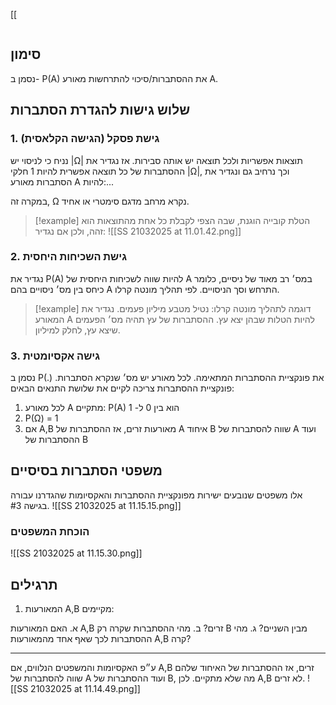 [[
```table-of-contents
```

## סימון
נסמן ב- P(A) את ההסתברות/סיכוי להתרחשות מאורע A.
## שלוש גישות להגדרת הסתברות
### 1. גישת פסקל (הגישה הקלאסית)
נניח כי לניסוי יש |Ω| תוצאות אפשריות ולכל תוצאה יש אותה סבירות.
אז נגדיר את ההסתברות של כל תוצאה אפשרית להיות 1 חלקי |Ω|, וכך נרחיב גם ונגדיר את הסתברות מאורע A להיות:...

במקרה זה, Ω נקרא מרחב מדגם סימטרי או אחיד.

> [!example]
> הטלת קובייה הוגנת, שבה הצפי לקבלת כל אחת מהתוצאות הוא זהה, ולכן אם נגדיר:
![[SS 21032025 at 11.01.42.png]]

### 2. גישת השכיחות היחסית
נגדיר את P(A) להיות שווה לשכיחות היחסית של A במס׳ רב מאוד של ניסיים, כלומר כיחס בין מס׳ ניסויים בהם A התרחש וסך הניסויים. לפי תהליך מונטה קרלו.
> [!example]
> דוגמה לתהליך מונטה קרלו: נטיל מטבע מיליון פעמים. נגדיר את המאורע A להיות הטלות שבהן יצא עץ.
ההסתברות של עץ תהיה מס׳ הפעמים שיצא עץ, לחלק למיליון.

### 3. גישה אקסיומטית
נסמן ב P(.) את פונקציית ההסתברות המתאימה.
לכל מאורע יש מס׳ שנקרא הסתברות.
פונקציית ההסתברות צריכה לקיים את שלושת התנאים הבאים:
1. לכל מאורע A מתקיים: P(A) הוא בין 0 ל- 1
2. P(Ω) = 1
3. אם A,B מאורעות זרים, אז ההסתברות של A איחוד B שווה להסתברות של A ועוד ההסתברות של B
## משפטי הסתברות בסיסיים
אלו משפטים שנובעים ישירות מפונקציית ההסתברות והאקסיומות שהגדרנו עבורה בגישה #3.
![[SS 21032025 at 11.15.15.png]]
### הוכחת המשפטים
![[SS 21032025 at 11.15.30.png]]
## תרגילים
1. המאורעות A,B מקיימים:

א. האם המאורעות A,B זרים?
ב. מהי ההסתברות שקרה רק B מבין השניים?
ג. מהי ההסתברות לכך שאף אחד מהמאורעות A,B קרה?
___
ע״פ האקסיומות והמשפטים הנלווים, אם A,B זרים, אז ההסתברות של האיחוד שלהם שווה להסתברות של A ועוד ההסתברות של B, מה שלא מתקיים. לכן A,B לא זרים.
![[SS 21032025 at 11.14.49.png]]